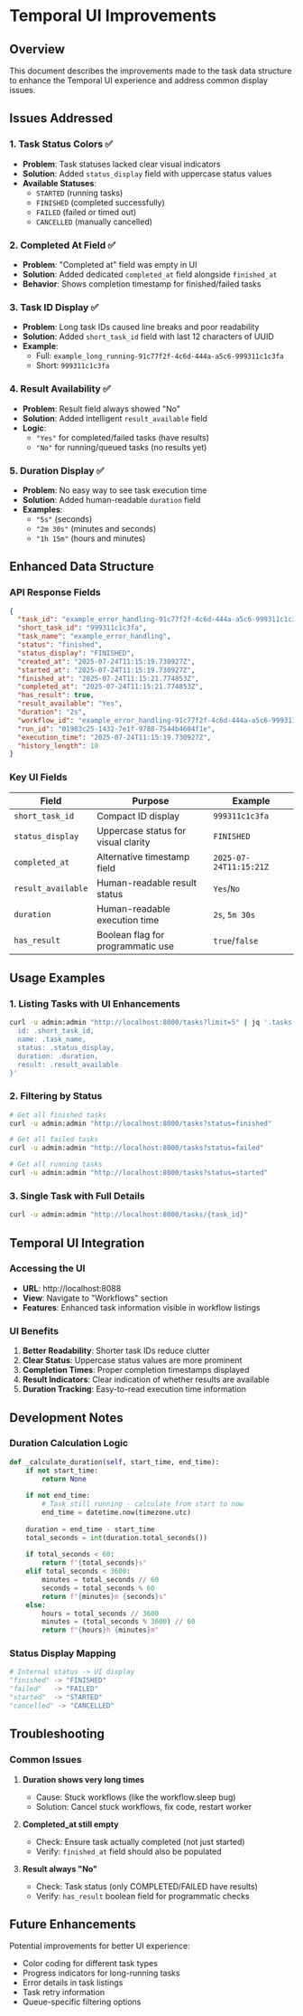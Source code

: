 # Temporal UI Improvements

## Overview

This document describes the improvements made to the task data structure to enhance the Temporal UI experience and address common display issues.

## Issues Addressed

### 1. **Task Status Colors** ✅
- **Problem**: Task statuses lacked clear visual indicators
- **Solution**: Added `status_display` field with uppercase status values
- **Available Statuses**: 
  - `STARTED` (running tasks)
  - `FINISHED` (completed successfully)  
  - `FAILED` (failed or timed out)
  - `CANCELLED` (manually cancelled)

### 2. **Completed At Field** ✅  
- **Problem**: "Completed at" field was empty in UI
- **Solution**: Added dedicated `completed_at` field alongside `finished_at`
- **Behavior**: Shows completion timestamp for finished/failed tasks

### 3. **Task ID Display** ✅
- **Problem**: Long task IDs caused line breaks and poor readability
- **Solution**: Added `short_task_id` field with last 12 characters of UUID
- **Example**: 
  - Full: `example_long_running-91c77f2f-4c6d-444a-a5c6-999311c1c3fa`
  - Short: `999311c1c3fa`

### 4. **Result Availability** ✅
- **Problem**: Result field always showed "No"
- **Solution**: Added intelligent `result_available` field
- **Logic**: 
  - `"Yes"` for completed/failed tasks (have results)
  - `"No"` for running/queued tasks (no results yet)

### 5. **Duration Display** ✅
- **Problem**: No easy way to see task execution time
- **Solution**: Added human-readable `duration` field
- **Examples**:
  - `"5s"` (seconds)
  - `"2m 30s"` (minutes and seconds)
  - `"1h 15m"` (hours and minutes)

## Enhanced Data Structure

### API Response Fields

```json
{
  "task_id": "example_error_handling-91c77f2f-4c6d-444a-a5c6-999311c1c3fa",
  "short_task_id": "999311c1c3fa",
  "task_name": "example_error_handling", 
  "status": "finished",
  "status_display": "FINISHED",
  "created_at": "2025-07-24T11:15:19.730927Z",
  "started_at": "2025-07-24T11:15:19.730927Z",
  "finished_at": "2025-07-24T11:15:21.774853Z",
  "completed_at": "2025-07-24T11:15:21.774853Z",
  "has_result": true,
  "result_available": "Yes",
  "duration": "2s",
  "workflow_id": "example_error_handling-91c77f2f-4c6d-444a-a5c6-999311c1c3fa",
  "run_id": "01983c25-1432-7e1f-9788-7544b4604f1e",
  "execution_time": "2025-07-24T11:15:19.730927Z",
  "history_length": 10
}
```

### Key UI Fields

| Field | Purpose | Example |
|-------|---------|---------|
| `short_task_id` | Compact ID display | `999311c1c3fa` |
| `status_display` | Uppercase status for visual clarity | `FINISHED` |
| `completed_at` | Alternative timestamp field | `2025-07-24T11:15:21Z` |
| `result_available` | Human-readable result status | `Yes`/`No` |
| `duration` | Human-readable execution time | `2s`, `5m 30s` |
| `has_result` | Boolean flag for programmatic use | `true`/`false` |

## Usage Examples

### 1. Listing Tasks with UI Enhancements
```bash
curl -u admin:admin "http://localhost:8000/tasks?limit=5" | jq '.tasks[] | {
  id: .short_task_id,
  name: .task_name,
  status: .status_display,
  duration: .duration,
  result: .result_available
}'
```

### 2. Filtering by Status
```bash
# Get all finished tasks
curl -u admin:admin "http://localhost:8000/tasks?status=finished"

# Get all failed tasks  
curl -u admin:admin "http://localhost:8000/tasks?status=failed"

# Get all running tasks
curl -u admin:admin "http://localhost:8000/tasks?status=started"
```

### 3. Single Task with Full Details
```bash
curl -u admin:admin "http://localhost:8000/tasks/{task_id}"
```

## Temporal UI Integration

### Accessing the UI
- **URL**: http://localhost:8088
- **View**: Navigate to "Workflows" section
- **Features**: Enhanced task information visible in workflow listings

### UI Benefits
1. **Better Readability**: Shorter task IDs reduce clutter
2. **Clear Status**: Uppercase status values are more prominent  
3. **Completion Times**: Proper completion timestamps displayed
4. **Result Indicators**: Clear indication of whether results are available
5. **Duration Tracking**: Easy-to-read execution time information

## Development Notes

### Duration Calculation Logic
```python
def _calculate_duration(self, start_time, end_time):
    if not start_time:
        return None
    
    if not end_time:
        # Task still running - calculate from start to now
        end_time = datetime.now(timezone.utc)
    
    duration = end_time - start_time
    total_seconds = int(duration.total_seconds())
    
    if total_seconds < 60:
        return f"{total_seconds}s"
    elif total_seconds < 3600:
        minutes = total_seconds // 60
        seconds = total_seconds % 60
        return f"{minutes}m {seconds}s"
    else:
        hours = total_seconds // 3600
        minutes = (total_seconds % 3600) // 60
        return f"{hours}h {minutes}m"
```

### Status Display Mapping
```python
# Internal status -> UI display
"finished" -> "FINISHED"
"failed"   -> "FAILED" 
"started"  -> "STARTED"
"cancelled" -> "CANCELLED"
```

## Troubleshooting

### Common Issues

1. **Duration shows very long times**
   - Cause: Stuck workflows (like the workflow.sleep bug)
   - Solution: Cancel stuck workflows, fix code, restart worker

2. **Completed_at still empty**
   - Check: Ensure task actually completed (not just started)
   - Verify: `finished_at` field should also be populated

3. **Result always "No"**
   - Check: Task status (only COMPLETED/FAILED have results)
   - Verify: `has_result` boolean field for programmatic checks

## Future Enhancements

Potential improvements for better UI experience:
- Color coding for different task types
- Progress indicators for long-running tasks
- Error details in task listings
- Task retry information
- Queue-specific filtering options